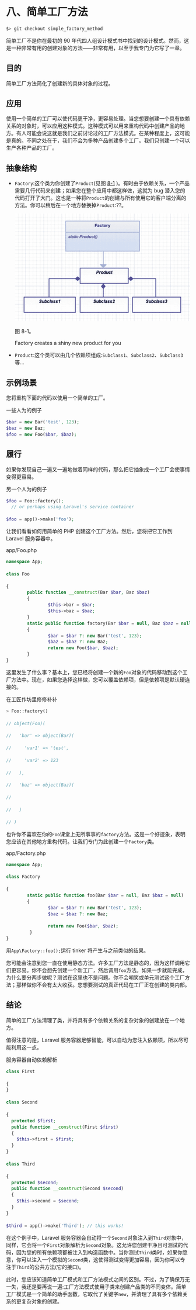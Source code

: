 # 八、简单工厂方法

```php
$> git checkout simple_factory_method

```

简单工厂不是你在最初的 90 年代四人组设计模式书中找到的设计模式。然而，这是一种非常有用的创建对象的方法——非常有用，以至于我专门为它写了一章。

## 目的

简单工厂方法简化了创建新的具体对象的过程。

## 应用

使用一个简单的工厂可以使代码更干净，更容易处理。当您想要创建一个具有依赖关系的对象时，可以应用这种模式。这种模式可以用来重构代码中创建产品的地方。有人可能会说这就是我们之前讨论过的工厂方法模式。在某种程度上，这可能是真的。不同之处在于，我们不会为多种产品创建多个工厂。我们只创建一个可以生产各种产品的工厂。

## 抽象结构

*   `Factory`:这个类为你创建了`Product`(见图 [8-1](#Fig1) )。有时由于依赖关系，一个产品需要几行代码来创建；如果您在整个应用中都这样做，这就为 bug 潜入您的代码打开了大门。这也是一种将`Product`的创建与所有使用它的客户端分离的方法。你可以稍后在一个地方替换掉`Product`:??。

    ![A435115_1_En_8_Fig1_HTML.jpg](img/A435115_1_En_8_Fig1_HTML.jpg)

    图 8-1。

    Factory creates a shiny new product for you
*   `Product`:这个类可以由几个依赖项组成:`Subclass1`、`Subclass2`、`Subclass3`等…

## 示例场景

您将重构下面的代码以使用一个简单的工厂。

一些人为的例子

```php
$bar = new Bar('test', 123);
$baz = new Baz;
$foo = new Foo($bar, $baz);

```

## 履行

如果你发现自己一遍又一遍地做着同样的代码，那么把它抽象成一个工厂会使事情变得更容易。

另一个人为的例子

```php
$foo = Foo::factory();
  // or perhaps using Laravel's service container

$foo = app()->make('foo');

```

让我们看看如何用简单的 PHP 创建这个工厂方法。然后，您将把它工作到 Laravel 服务容器中。

app/Foo.php

```php
namespace App;

class Foo

{
        public function __construct(Bar $bar, Baz $baz)
        {
                $this->bar = $bar;
                $this->baz = $baz;
        }
        static public function factory(Bar $bar = null, Baz $baz = null)
        {
                $bar = $bar ?: new Bar('test', 123);
                $baz = $baz ?: new Baz;
                return new Foo($bar, $baz);
        }
}

```

这里发生了什么事？基本上，您已经将创建一个新的`Foo`对象的代码移动到这个工厂方法中。现在，如果您选择这样做，您可以覆盖依赖项，但是依赖项是默认硬连接的。

在工匠作坊里修修补补

```php
> Foo::factory()

// object(Foo)(

//   'bar' => object(Bar)(

//     'var1' => 'test',

//     'var2' => 123

//   ),

//   'baz' => object(Baz)(

//

//   )

// )

```

也许你不喜欢在你的`Foo`课堂上无所事事的`factory`方法。这是一个好迹象，表明您应该在其他地方重构代码。让我们专门为此创建一个`Factory`类。

app/Factory.php

```php
namespace App;

class Factory

{
        static public function foo(Bar $bar = null, Baz $baz = null)
        {
                $bar = $bar ?: new Bar('test', 123);
                $baz = $baz ?: new Baz;

                return new Foo($bar, $baz);
         }
}

```

用`App\Factory::foo();`运行 tinker 将产生与之前类似的结果。

您可能会注意到您一直在使用静态方法。许多工厂方法是静态的，因为这样调用它们更容易。你不会想先创建一个新工厂，然后调用`foo`方法。如果一步就能完成，为什么要分两步做呢？测试在这里也不是问题。你不会嘲笑或单元测试这个工厂方法；那样做你不会有太大收获。您想要测试的真正代码在工厂正在创建的类内部。

## 结论

简单的工厂方法清理了类，并将具有多个依赖关系的复杂对象的创建放在一个地方。

值得注意的是，Laravel 服务容器足够智能，可以自动为您注入依赖项，所以尽可能利用这一点。

服务容器自动依赖解析

```php
class First

{
}

class Second

{
  protected $first;
  public function __construct(First $first)
  {
    $this->first = $first;
  }
}

class Third

{
  protected $second;
  public function __construct(Second $second)
  {
    $this->second = $second;
  }
}

$third = app()->make('Third'); // this works!

```

在这个例子中，Laravel 服务容器会自动将一个`Second`对象注入到`Third`对象中，同样，它会将一个`First`对象解析为`Second`对象。这允许您创建干净且可测试的代码，因为您的所有依赖项都被注入到构造函数中。当你测试`Third`类时，如果你愿意，你可以注入一个模拟的`Second`类，这使得测试变得更加容易，因为你可以专注于`Third`的公共方法(它的接口)。

此时，您应该知道简单工厂模式和工厂方法模式之间的区别。不过，为了确保万无一失，我还是要再说一遍:工厂方法模式使用子类来创建产品类的不同变体。简单工厂模式是一个简单的助手函数，它取代了关键字`new`，并清理了具有多个依赖关系的更复杂对象的创建。